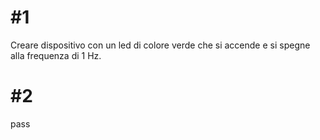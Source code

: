 # #1

Creare dispositivo con un led di colore verde che si accende e si spegne alla frequenza di 1 Hz.

# #2

pass
